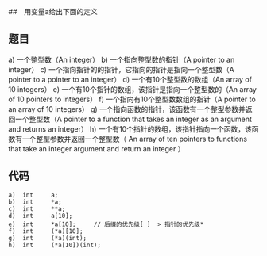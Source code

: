 ##　用变量a给出下面的定义

## 题目

a) 一个整型数（An integer） 
b) 一个指向整型数的指针（A pointer to an integer） 
c) 一个指向指针的的指针，它指向的指针是指向一个整型数（A pointer to a pointer to an integer） 
d) 一个有10个整型数的数组（An array of 10 integers） 
e) 一个有10个指针的数组，该指针是指向一个整型数的（An array of 10 pointers to integers） 
f) 一个指向有10个整型数数组的指针（A pointer to an array of 10 integers） 
g) 一个指向函数的指针，该函数有一个整型参数并返回一个整型数（A pointer to a function that takes an integer as an argument and returns an integer） 
h) 一个有10个指针的数组，该指针指向一个函数，该函数有一个整型参数并返回一个整型数（ An array of ten pointers to functions that take an integer argument and return an integer ）

## 代码

```
a) 	int 	a;
b)	int		*a;
c)	int		**a;
d)	int		a[10];
e)	int		*a[10];		// 后缀的优先级[ ]  > 指针的优先级*
f)	int		(*a)[10];
g)	int		(*a)(int);
h)	int		(*a[10])(int);
```

